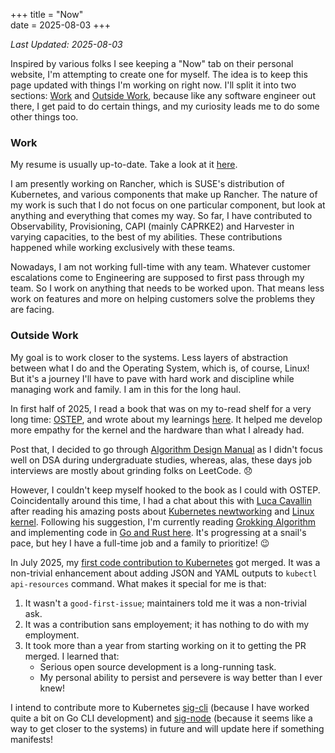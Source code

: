 +++
title = "Now"                           
date = 2025-08-03
+++

*_Last Updated: 2025-08-03_*

Inspired by various folks I see keeping a "Now" tab on their personal website, I'm attempting to create one for myself. The idea is to keep this page updated with things I'm working on right now. I'll split it into two sections: [Work](#work) and [Outside Work](#outside-work), because like any software engineer out there, I get paid to do certain things, and my curiosity leads me to do some other things too.

### Work

My resume is usually up-to-date. Take a look at it [here](https://bit.ly/dharmitresume).

I am presently working on Rancher, which is SUSE's distribution of Kubernetes, and various components that make up Rancher. The nature of my work is such that I do not focus on one particular component, but look at anything and everything that comes my way. So far, I have contributed to Observability, Provisioning, CAPI (mainly CAPRKE2) and Harvester in varying capacities, to the best of my abilities. These contributions happened while working exclusively with these teams.

Nowadays, I am not working full-time with any team. Whatever customer escalations come to Engineering are supposed to first pass through my team. So I work on anything that needs to be worked upon. That means less work on features and more on helping customers solve the problems they are facing.

### Outside Work

My goal is to work closer to the systems. Less layers of abstraction between what I do and the Operating System, which is, of course, Linux! But it's a journey I'll have to pave with hard work and discipline while managing work and family. I am in this for the long haul.

In first half of 2025, I read a book that was on my to-read shelf for a very long time: [OSTEP](https://pages.cs.wisc.edu/~remzi/OSTEP/), and wrote about my learnings [here](../2025/05/ostep/). It helped me develop more empathy for the kernel and the hardware than what I already had.

Post that, I decided to go through [Algorithm Design Manual](https://archive.org/details/2008-book-the-algorithm-design-manual/) as I didn't focus well on DSA during undergraduate studies, whereas, alas, these days job interviews are mostly about grinding folks on LeetCode. :disappointed:

However, I couldn't keep myself hooked to the book as I could with OSTEP. Coincidentally around this time, I had a chat about this with [Luca Cavallin](https://www.lucavall.in/) after reading his amazing posts about [Kubernetes newtworking](https://www.lucavall.in/blog/kubernetes-networking-from-packets-to-pods) and [Linux kernel](https://www.lucavall.in/blog/a-quick-journey-into-the-linux-kernel). Following his suggestion, I'm currently reading [Grokking Algorithm](https://www.manning.com/books/grokking-algorithms) and implementing code in [Go and Rust here](https://github.com/dharmit/grokking_algorithms/). It's progressing at a snail's pace, but hey I have a full-time job and a family to prioritize! :wink:

In July 2025, my [first code contribution to Kubernetes](https://github.com/kubernetes/kubernetes/pull/132604) got merged. It was a non-trivial enhancement about adding JSON and YAML outputs to `kubectl api-resources` command. What makes it special for me is that:
1. It wasn't a `good-first-issue`; maintainers told me it was a non-trivial ask.
2. It was a contribution sans employement; it has nothing to do with my employment.
3. It took more than a year from starting working on it to getting the PR merged. I learned that:
   * Serious open source development is a long-running task.
   * My personal ability to persist and persevere is way better than I ever knew!

I intend to contribute more to Kubernetes [sig-cli](https://github.com/kubernetes/community/tree/master/sig-cli) (because I have worked quite a bit on Go CLI development) and [sig-node](https://github.com/kubernetes/community/tree/master/sig-node) (because it seems like a way to get closer to the systems) in future and will update here if something manifests!